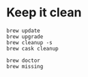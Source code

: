 # Keep it clean
```
brew update
brew upgrade
brew cleanup -s
brew cask cleanup

brew doctor
brew missing
```